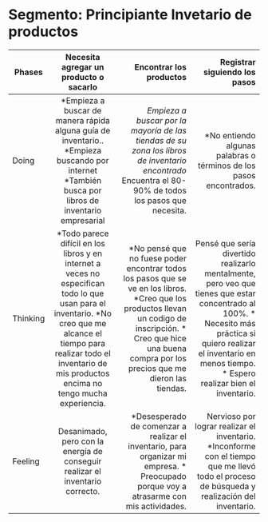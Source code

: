 # Segmento: Principiante Invetario de productos


| Phases   | Necesita agregar un producto o sacarlo | Encontrar los productos  | Registrar siguiendo los pasos
|----------|:--------------------------------------:|-------------------------:|-----------------------------:| 
| Doing    | *Empieza a buscar de manera rápida alguna guía de inventario.. *Empieza buscando por internet *También busca por libros de inventario empresarial | *Empieza a buscar por la mayoría de las tiendas de su zona los libros de inventario encontrado* Encuentra el 80-90% de todos los pasos que necesita.| *No entiendo algunas palabras o términos de los pasos encontrados.
| Thinking | *Todo parece difícil en los libros y en internet a veces no especifican todo lo que usan para el inventario. *No creo que me alcance el tiempo para realizar todo el inventario de mis productos encima no tengo mucha experiencia.| *No pensé que no fuese poder encontrar todos los pasos que se ve en los libros. *Creo que los productos llevan un codigo de inscripción. * Creo que hice una buena compra por los precios que me dieron las tiendas. | Pensé que sería divertido realizarlo mentalmente, pero veo que tienes que estar concentrado al 100%. * Necesito más práctica si quiero realizar el inventario en menos tiempo. * Espero realizar bien el inventario.
| Feeling  | Desanimado, pero con la energía de conseguir realizar el inventario correcto. | *Desesperado de comenzar a realizar el inventario, para organizar mi empresa. * Preocupado porque voy a atrasarme con mis actividades.| Nervioso por lograr realizar el inventario. *Inconforme con el tiempo que me llevó todo el proceso de búsqueda y realización del inventario.